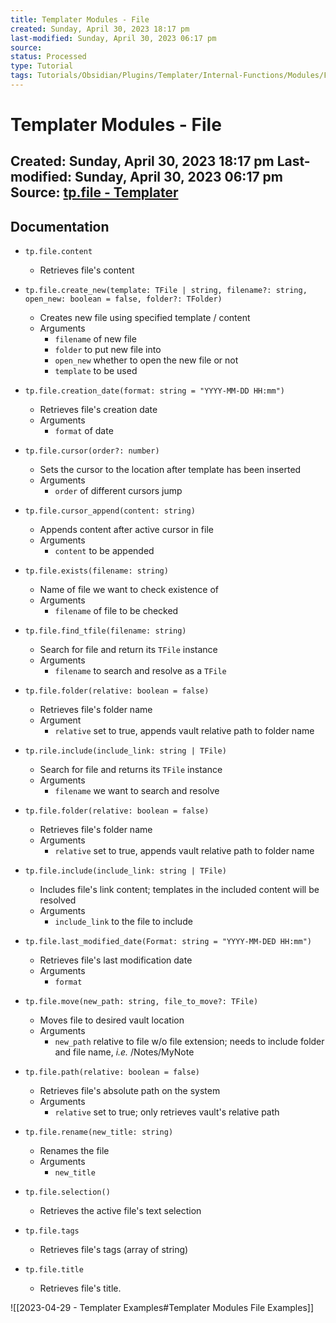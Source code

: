 ```yaml
---
title: Templater Modules - File
created: Sunday, April 30, 2023 18:17 pm
last-modified: Sunday, April 30, 2023 06:17 pm
source: 
status: Processed
type: Tutorial
tags: Tutorials/Obsidian/Plugins/Templater/Internal-Functions/Modules/File
---
```


# Templater Modules - File
Created: Sunday, April 30, 2023 18:17 pm
Last-modified: Sunday, April 30, 2023 06:17 pm
Source: [tp.file - Templater](https://silentvoid13.github.io/Templater/internal-functions/internal-modules/file-module.html)
---

## Documentation


* `tp.file.content`
	* Retrieves file's content
	
* `tp.file.create_new(template: TFile | string, filename?: string, open_new: boolean = false, folder?: TFolder)`
	* Creates new file using specified template / content
	* Arguments
		* `filename` of new file
		* `folder` to put new file into
		* `open_new` whether to open the new file or not
		* `template` to be used

* `tp.file.creation_date(format: string = "YYYY-MM-DD HH:mm")`
	* Retrieves file's creation date
	* Arguments
		* `format` of date

* `tp.file.cursor(order?: number)`
	* Sets the cursor to the location after template has been inserted
	* Arguments
		* `order` of different cursors jump

* `tp.file.cursor_append(content: string)`
	* Appends content after active cursor in file
	* Arguments
		* `content` to be appended

* `tp.file.exists(filename: string)`
	* Name of file we want to check existence of
	* Arguments
		* `filename` of file to be checked

* `tp.file.find_tfile(filename: string)`
	* Search for file and return its `TFile` instance
	* Arguments
		* `filename` to search and resolve as a `TFile`

* `tp.file.folder(relative: boolean = false)`
	* Retrieves file's folder name
	* Argument
		* `relative` set to true, appends vault relative path to folder name

* `tp.rile.include(include_link: string | TFile)`
	* Search for file and returns its `TFile` instance
	* Arguments
		* `filename` we want to search and resolve

* `tp.file.folder(relative: boolean = false)`
	* Retrieves file's folder name
	* Arguments
		* `relative` set to true, appends vault relative path to folder name

* `tp.file.include(include_link: string | TFile)`
	* Includes file's link content; templates in the included content will be resolved
	* Arguments
		* `include_link` to the file to include

* `tp.file.last_modified_date(Format: string = "YYYY-MM-DED HH:mm")`
	* Retrieves file's last modification date
	* Arguments
		* `format`

* `tp.file.move(new_path: string, file_to_move?: TFile)`
	* Moves file to desired vault location
	* Arguments
		* `new_path` relative to file w/o file extension; needs to include folder and file name, *i.e.* /Notes/MyNote

* `tp.file.path(relative: boolean = false)`
	* Retrieves file's absolute path on the system
	* Arguments
		* `relative` set to true; only retrieves vault's relative path

* `tp.file.rename(new_title: string)`
	* Renames the file
	* Arguments
		* `new_title`

* `tp.file.selection()`
	* Retrieves the active file's text selection

* `tp.file.tags`
	* Retrieves file's tags (array of string)

* `tp.file.title`
	* Retrieves file's title.

![[2023-04-29 - Templater Examples#Templater Modules File Examples]]
